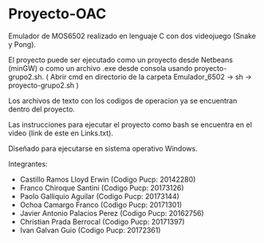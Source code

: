 # Proyecto-OAC
Emulador de MOS6502 realizado en lenguaje C con dos videojuego (Snake y Pong).

El proyecto puede ser ejecutado como un proyecto desde Netbeans (minGW) o como un archivo .exe desde consola usando proyecto-grupo2.sh.
( Abrir cmd en directorio de la carpeta Emulador_6502 -> sh -> proyecto-grupo2.sh )

Los archivos de texto con los codigos de operacion ya se encuentran dentro del proyecto.

Las instrucciones para ejecutar el proyecto como bash se encuentra en el video (link de este en Links.txt).

Diseñado para ejecutarse en sistema operativo Windows.

Integrantes:
-	Castillo Ramos Lloyd Erwin 		(Codigo Pucp: 20142280)
-	Franco Chiroque Santini 		(Codigo Pucp: 20173126)
-	Paolo Galliquio Aguilar 		(Codigo Pucp: 20173144)
-	Ochoa Camargo Franco 			(Codigo Pucp: 20171301)
-	Javier Antonio Palacios Perez 	(Codigo Pucp: 20162756)
-	Christian Prada Berrocal 		(Codigo Pucp: 20171397)
-	Ivan Galvan Guio 				(Codigo Pucp: 20172361)

